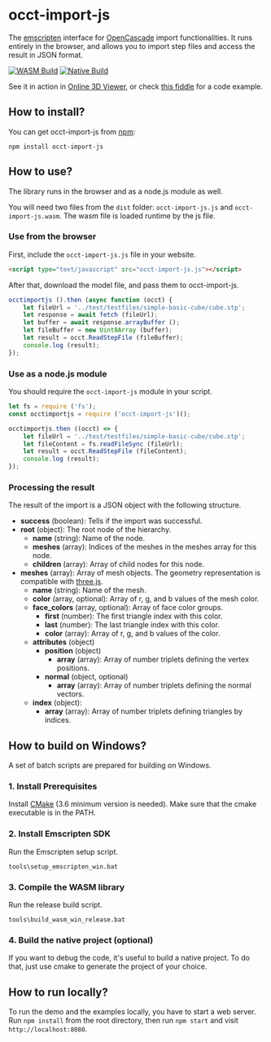 # occt-import-js

The [emscripten](https://emscripten.org) interface for [OpenCascade](https://www.opencascade.com) import functionalities. It runs entirely in the browser, and allows you to import step files and access the result in JSON format.

[![WASM Build](https://github.com/kovacsv/occt-import-js/actions/workflows/wasm_build.yml/badge.svg)](https://github.com/kovacsv/occt-import-js/actions/workflows/wasm_build.yml)
[![Native Build](https://github.com/kovacsv/occt-import-js/actions/workflows/native_build.yml/badge.svg)](https://github.com/kovacsv/occt-import-js/actions/workflows/native_build.yml)

See it in action in [Online 3D Viewer](https://3dviewer.net/#model=https://dl.dropbox.com/s/utieopxrxwujgmd/as1_pe_203.stp), or check [this fiddle](https://jsfiddle.net/kovacsv/rzhq9gxj) for a code example.

## How to install?

You can get occt-import-js from [npm](https://www.npmjs.com/package/occt-import-js):

```
npm install occt-import-js
```

## How to use?

The library runs in the browser and as a node.js module as well.

You will need two files from the `dist` folder: `occt-import-js.js` and `occt-import-js.wasm`. The wasm file is loaded runtime by the js file.

### Use from the browser

First, include the `occt-import-js.js` file in your website.

```html
<script type="text/javascript" src="occt-import-js.js"></script>
```

After that, download the model file, and pass them to occt-import-js.

```js
occtimportjs ().then (async function (occt) {
	let fileUrl = '../test/testfiles/simple-basic-cube/cube.stp';
	let response = await fetch (fileUrl);
	let buffer = await response.arrayBuffer ();
	let fileBuffer = new Uint8Array (buffer);
	let result = occt.ReadStepFile (fileBuffer);
	console.log (result);
});
```

### Use as a node.js module

You should require the `occt-import-js` module in your script.

```js
let fs = require ('fs');
const occtimportjs = require ('occt-import-js')();

occtimportjs.then ((occt) => {
	let fileUrl = '../test/testfiles/simple-basic-cube/cube.stp';
	let fileContent = fs.readFileSync (fileUrl);
	let result = occt.ReadStepFile (fileContent);
	console.log (result);
});
```

### Processing the result

The result of the import is a JSON object with the following structure.

- **success** (boolean): Tells if the import was successful.
- **root** (object): The root node of the hierarchy.
  - **name** (string): Name of the node.
  - **meshes** (array): Indices of the meshes in the meshes array for this node.
  - **children** (array): Array of child nodes for this node.
- **meshes** (array): Array of mesh objects. The geometry representation is compatible with [three.js](https://github.com/mrdoob/three.js).
  - **name** (string): Name of the mesh.
  - **color** (array, optional): Array of r, g, and b values of the mesh color.
  - **face_colors** (array, optional): Array of face color groups.
    - **first** (number): The first triangle index with this color.
    - **last** (number): The last triangle index with this color.
    - **color** (array): Array of r, g, and b values of the color.
  - **attributes** (object)
    - **position** (object)
      - **array** (array): Array of number triplets defining the vertex positions.
    - **normal** (object, optional)
      - **array** (array): Array of number triplets defining the normal vectors.
  - **index** (object):
    - **array** (array): Array of number triplets defining triangles by indices.

## How to build on Windows?

A set of batch scripts are prepared for building on Windows.

### 1. Install Prerequisites

Install [CMake](https://cmake.org) (3.6 minimum version is needed). Make sure that the cmake executable is in the PATH.

### 2. Install Emscripten SDK

Run the Emscripten setup script.

```
tools\setup_emscripten_win.bat
```

### 3. Compile the WASM library

Run the release build script.

```
tools\build_wasm_win_release.bat
```

### 4. Build the native project (optional)

If you want to debug the code, it's useful to build a native project. To do that, just use cmake to generate the project of your choice.

## How to run locally?

To run the demo and the examples locally, you have to start a web server. Run `npm install` from the root directory, then run `npm start` and visit `http://localhost:8080`.
